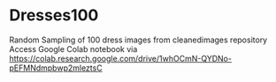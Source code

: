 # Dresses100
 Random Sampling of 100 dress images from cleanedimages repository
Access Google Colab notebook via https://colab.research.google.com/drive/1whOCmN-QYDNo-pEFMNdmpbwp2mleztsC
